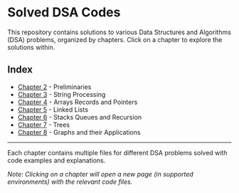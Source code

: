 # Solved DSA Codes

This repository contains solutions to various Data Structures and Algorithms (DSA) problems, organized by chapters. Click on a chapter to explore the solutions within.

## Index

- <a href="https://github.com/sadman2084/DSA/tree/main/chapter%202" target="_blank">Chapter 2</a> - Preliminaries
- <a href="https://github.com/sadman2084/DSA/tree/main/chapter%203" target="_blank">Chapter 3</a> - String Processing
- <a href="https://github.com/sadman2084/DSA/tree/main/chapter%204" target="_blank">Chapter 4</a> - Arrays Records and Pointers
- <a href="https://github.com/sadman2084/DSA/tree/main/chapter%206" target="_blank">Chapter 5</a> - Linked Lists
- <a href="https://github.com/sadman2084/DSA/tree/main/chapter%207" target="_blank">Chapter 6</a> - Stacks Queues and Recursion
- <a href="https://github.com/sadman2084/DSA/tree/main/chapter%207" target="_blank">Chapter 7</a> - Trees
- <a href="https://github.com/sadman2084/DSA/tree/main/chapter%208" target="_blank">Chapter 8</a> - Graphs and their Applications

---

Each chapter contains multiple files for different DSA problems solved with code examples and explanations.

*Note: Clicking on a chapter will open a new page (in supported environments) with the relevant code files.*
